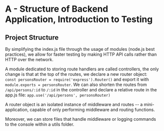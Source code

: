 # A - Structure of Backend Application, Introduction to Testing
## Project Structure
By simplifying the index.js file through the usage of modules (node.js best practices), we allow for faster testing by making HTTP API calls rather than HTTP over the network.

A module dedicated to storing route handlers are called controllers, the only change is that at the top of the routes, we declare a new router object:
`const personsRouter = require('express').Router()` and export it with `module.exports = personsRouter`. We can also shorten the routes from `/api/persons/:id` to `/:id` in the controller and declare a relative route in the app.js file: `app.use('/api/persons', personsRouter)`

A router object is an isolated instance of middleware and routes -- a mini-application, capable of only performing middleware and routing functions.

Moreover, we can store files that handle middleware or logging commands to the console within a utils folder. 

